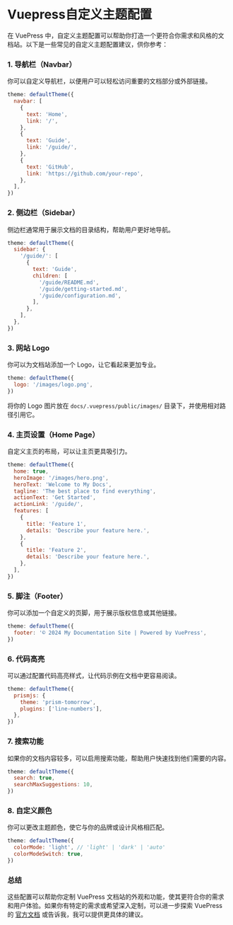 # Vuepress自定义主题配置

在 VuePress 中，自定义主题配置可以帮助你打造一个更符合你需求和风格的文档站。以下是一些常见的自定义主题配置建议，供你参考：

### 1. **导航栏（Navbar）**

你可以自定义导航栏，以便用户可以轻松访问重要的文档部分或外部链接。

```javascript
theme: defaultTheme({
  navbar: [
    {
      text: 'Home',
      link: '/',
    },
    {
      text: 'Guide',
      link: '/guide/',
    },
    {
      text: 'GitHub',
      link: 'https://github.com/your-repo',
    },
  ],
})
```

### 2. **侧边栏（Sidebar）**

侧边栏通常用于展示文档的目录结构，帮助用户更好地导航。

```javascript
theme: defaultTheme({
  sidebar: {
    '/guide/': [
      {
        text: 'Guide',
        children: [
          '/guide/README.md',
          '/guide/getting-started.md',
          '/guide/configuration.md',
        ],
      },
    ],
  },
})
```

### 3. **网站 Logo**

你可以为文档站添加一个 Logo，让它看起来更加专业。

```javascript
theme: defaultTheme({
  logo: '/images/logo.png',
})
```

将你的 Logo 图片放在 `docs/.vuepress/public/images/` 目录下，并使用相对路径引用它。

### 4. **主页设置（Home Page）**

自定义主页的布局，可以让主页更具吸引力。

```javascript
theme: defaultTheme({
  home: true,
  heroImage: '/images/hero.png',
  heroText: 'Welcome to My Docs',
  tagline: 'The best place to find everything',
  actionText: 'Get Started',
  actionLink: '/guide/',
  features: [
    {
      title: 'Feature 1',
      details: 'Describe your feature here.',
    },
    {
      title: 'Feature 2',
      details: 'Describe your feature here.',
    },
  ],
})
```

### 5. **脚注（Footer）**

你可以添加一个自定义的页脚，用于展示版权信息或其他链接。

```javascript
theme: defaultTheme({
  footer: '© 2024 My Documentation Site | Powered by VuePress',
})
```

### 6. **代码高亮**

可以通过配置代码高亮样式，让代码示例在文档中更容易阅读。

```javascript
theme: defaultTheme({
  prismjs: {
    theme: 'prism-tomorrow',
    plugins: ['line-numbers'],
  },
})
```

### 7. **搜索功能**

如果你的文档内容较多，可以启用搜索功能，帮助用户快速找到他们需要的内容。

```javascript
theme: defaultTheme({
  search: true,
  searchMaxSuggestions: 10,
})
```

### 8. **自定义颜色**

你可以更改主题颜色，使它与你的品牌或设计风格相匹配。

```javascript
theme: defaultTheme({
  colorMode: 'light', // 'light' | 'dark' | 'auto'
  colorModeSwitch: true,
})
```

### 总结

这些配置可以帮助你定制 VuePress 文档站的外观和功能，使其更符合你的需求和用户体验。如果你有特定的需求或希望深入定制，可以进一步探索 VuePress 的 [官方文档](https://v2.vuepress.vuejs.org/zh/) 或告诉我，我可以提供更具体的建议。
